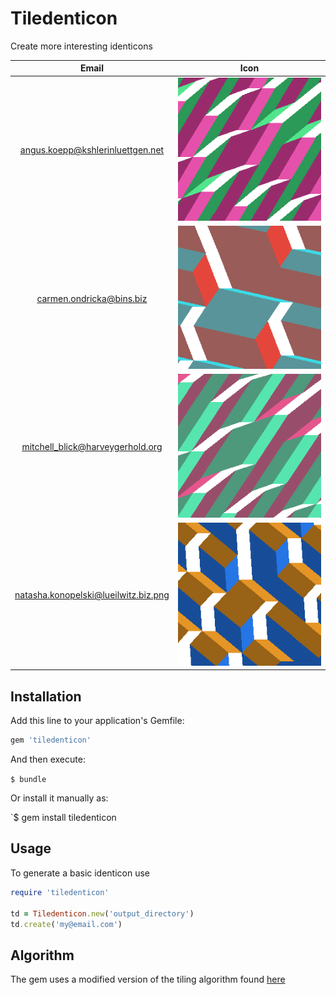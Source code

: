 # Tiledenticon

Create more interesting identicons

 Email | Icon
:-------:|:--------:
angus.koepp@kshlerinluettgen.net | ![alt text](https://raw.githubusercontent.com/danslocombe/tiledenticon/95cedba67f5d9a2c9d2022a240064cdbd9e0e65f/demo/angus.koepp%40kshlerinluettgen.net.png "angus.koepp@kshlerinluettgen.net")
carmen.ondricka@bins.biz | ![alt text](https://raw.githubusercontent.com/danslocombe/tiledenticon/95cedba67f5d9a2c9d2022a240064cdbd9e0e65f/demo/carmen.ondricka%40bins.biz.png "carmen.ondricka@bins.biz")
mitchell_blick@harveygerhold.org | ![alt text](https://raw.githubusercontent.com/danslocombe/tiledenticon/95cedba67f5d9a2c9d2022a240064cdbd9e0e65f/demo/kayleigh_ryan%40boehm.io.png "mitchell_blick@harveygerhold.org")
natasha.konopelski@lueilwitz.biz.png | ![alt text](https://raw.githubusercontent.com/danslocombe/tiledenticon/95cedba67f5d9a2c9d2022a240064cdbd9e0e65f/demo/natasha.konopelski%40lueilwitz.biz.png "natasha.konopelski@lueilwitz.biz.png")



## Installation
Add this line to your application's Gemfile:

```ruby
gem 'tiledenticon'
```


And then execute:

`$ bundle`


Or install it manually as:

`$ gem install tiledenticon
## Usage

To generate a basic identicon use

``` ruby
require 'tiledenticon'

td = Tiledenticon.new('output_directory')
td.create('my@email.com')
```

## Algorithm

The gem uses a modified version of the tiling algorithm found [here](https://github.com/danslocombe/surface-tiling)
